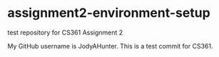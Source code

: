 # assignment2-environment-setup
test repository for CS361 Assignment 2

My GitHub username is JodyAHunter. This is a test commit for CS361.
